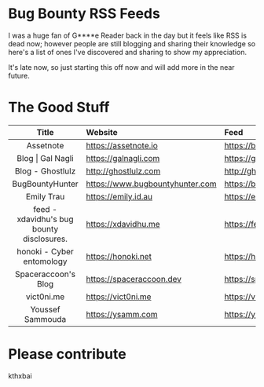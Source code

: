 # Bug Bounty RSS Feeds

I was a huge fan of G****e Reader back in the day but it feels like RSS is dead now; however people are still blogging and sharing their knowledge so here's a list of ones I've discovered and sharing to show my appreciation.

It's late now, so just starting this off now and will add more in the near future.

# The Good Stuff

| Title | Website | Feed | Handle |
|:-:|:-|:-|:-:|
| Assetnote | https://assetnote.io | https://blog.assetnote.io/feed.xml | [@assetnote](https://twitter.com/assetnote) |
| Blog \| Gal Nagli | https://galnagli.com | https://galnagli.com/feed.xml | [@naglinagli](https://twitter.com/naglinagli) |
| Blog - Ghostlulz | http://ghostlulz.com | http://ghostlulz.com/feed/ | [@ghostlulz1337](https://twitter.com/ghostlulz1337) |
| BugBountyHunter | https://www.bugbountyhunter.com | https://blog.bugbountyhunter.com/rss/ | [@BugBountyHunt3r](https://twitter.com/BugBountyHunt3r) |
| Emily Trau | https://emily.id.au | https://emily.id.au/feed | [@emilyposting_](https://twitter.com/emilyposting_) |
| feed - xdavidhu's bug bounty disclosures. | https://xdavidhu.me | https://feed.bugs.xdavidhu.me/feed.xml | [@xdavidhu](https://twitter.com/xdavidhu) |
| honoki - Cyber entomology | https://honoki.net | https://honoki.net/feed/ | [@honoki](https://twitter.com/honoki)
| Spaceraccoon's Blog | https://spaceraccoon.dev | https://spaceraccoon.dev/feed.xml | [@spaceraccoonsec](https://twitter.com/spaceraccoonsec) |
| vict0ni.me  | https://vict0ni.me | https://vict0ni.me/rss/ | [@vict0ni](https://twitter.com/vict0ni) |
| Youssef Sammouda | https://ysamm.com | https://ysamm.com/?feed=rss2 | [@samm0uda](https://twitter.com/samm0uda) |

# Please contribute

kthxbai
